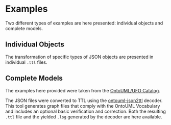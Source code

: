 # Examples

Two different types of examples are here presented: individual objects and complete models.

## Individual Objects

The transformation of specific types of JSON objects are presented in individual `.ttl` files.

## Complete Models

The examples here provided were taken from the [OntoUML/UFO Catalog](https://github.com/OntoUML/ontouml-models).

The JSON files were converted to TTL using the [ontouml-json2ttl](https://w3id.org/ontouml/json2graph) decoder. This tool generates graph files that comply with the OntoUML Vocabulary and includes an optional basic verification and correction. Both the resulting `.ttl` file and the yielded `.log` generated by the decoder are here available.